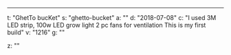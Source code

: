 ---
t: "GhetTo bucKet"
s: "ghetto-bucket"
a: ""
d: "2018-07-08"
c: "I used 3M LED strip, 100w LED grow light 
2 pc fans for ventilation 
This is my first build"
v: "1216"
g: ""

z: ""

